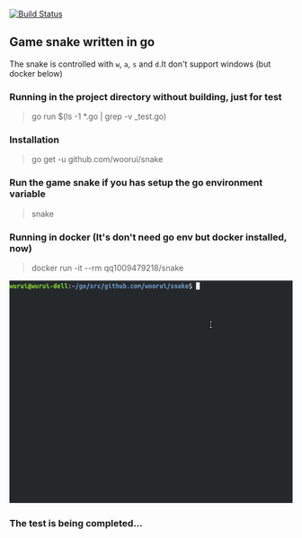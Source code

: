 [![Build Status](https://cloud.drone.io/api/badges/woorui/snake/status.svg)](https://cloud.drone.io/woorui/snake)

## Game snake written in go

The snake is controlled with `w`, `a`, `s` and `d`.It don't support windows (but docker below)

### Running in the project directory without building, just for test
> go run $(ls -1 *.go | grep -v _test.go)

### Installation
> go get -u github.com/woorui/snake

### Run the game snake if you has setup the go environment variable
> snake

### Running in docker (It's don't need go env but docker installed, now)
> docker run -it --rm qq1009479218/snake

![Show the running result](snake.gif)

### The test is being completed...

